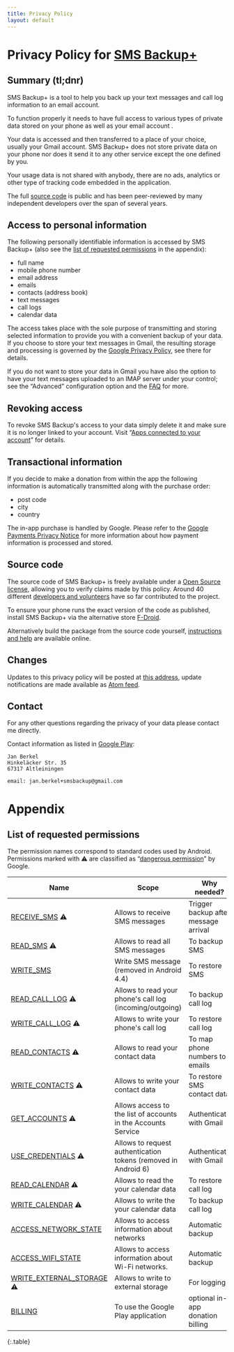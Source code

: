 ```yaml
---
title: Privacy Policy
layout: default
---
```


# Privacy Policy for [SMS Backup+][playstore-url]

## Summary (tl;dnr)

SMS Backup+ is a tool to help you back up your text messages and call log
information to an email account.

To function properly it needs to have full access to various types of
private data stored on your phone as well as your email account .

Your data is accessed and then transferred to a place of your choice, usually
your Gmail account. SMS Backup+ does not store private data on your
phone nor does it send it to any other service except the one defined by you.

Your usage data is not shared with anybody, there are no ads, analytics or other type of
tracking code embedded in the application.

The full [source code][github-url] is public and has been peer-reviewed by
many independent developers over the span of several years.

## Access to personal information

The following personally identifiable information is accessed by SMS Backup+ (also see the
[list of requested permissions](#list-of-requested-permissions) in the
appendix):

* full name
* mobile phone number
* email address
* emails
* contacts (address book)
* text messages
* call logs
* calendar data

The access takes place with the sole purpose of transmitting and storing
selected information to provide you with a convenient backup
of your data. If you choose to store your text messages in Gmail, the
resulting storage and processing is governed by the
[Google Privacy Policy][], see there for details.

If you do not want to store your data in Gmail you have also the option to have
your text messages uploaded to an IMAP server under your control; see the “Advanced”
configuration option and the [FAQ][usage-without-gmail] for more.

## Revoking access

To revoke SMS Backup's access to your data simply delete it and make sure it
is no longer linked to your account. Visit
“[Apps connected to your account][revoke-access]” for details.

## Transactional information

If you decide to make a donation from within the app the following
information is automatically transmitted along with the purchase order:

* post code
* city
* country

The in-app purchase is handled by Google. Please refer to the
[Google Payments Privacy Notice][] for more information about how payment
information is processed and stored.

## Source code

The source code of SMS Backup+ is freely available under a
[Open Source license][code-license], allowing you to verify claims made by
this policy. Around 40 different [developers and volunteers][contributors]
have so far contributed to the project.

To ensure your phone runs the exact version of the code as published,
install SMS Backup+ via the alternative store [F-Droid][f-droid-url].

Alternatively build the package from the source code yourself,
[instructions and help][installation-from-source] are available online.

## Changes

Updates to this privacy policy will be posted at
[this address][this-policy-url], update notifications are made available as
[Atom feed][atom-feed].

## Contact

For any other questions regarding the privacy of your data please contact
me directly.

Contact information as listed in [Google Play][playstore-url]:

    Jan Berkel
    Hinkeläcker Str. 35
    67317 Altleiningen

    email: jan.berkel+smsbackup@gmail.com


# Appendix

## List of requested permissions

The permission names correspond to standard codes used by Android. Permissions
marked with ⚠ are classified as “[dangerous permission][normal-and-dangerous-permissions]” by Google.

| Name                          | Scope                                                         | Why needed?
| ----------------------------- | --------------------------------------------------------------|-----------------------------------------
| [RECEIVE_SMS][] ⚠             | Allows to receive SMS messages                                | Trigger backup after message arrival
| [READ_SMS][] ⚠                | Allows to read all SMS messages                               | To backup SMS
| [WRITE_SMS][]                 | Write SMS message (removed in Android 4.4)                    | To restore SMS
| [READ_CALL_LOG][] ⚠           | Allows to read your phone's call log (incoming/outgoing)      | To backup call log
| [WRITE_CALL_LOG][] ⚠          | Allows to write your phone's call log                         | To restore call log
| [READ_CONTACTS][] ⚠           | Allows to read your contact data                              | To map phone numbers to emails
| [WRITE_CONTACTS][] ⚠          | Allows to write your contact data                             | To restore SMS contact data
| [GET_ACCOUNTS][] ⚠            | Allows access to the list of accounts in the Accounts Service | Authenticate with Gmail
| [USE_CREDENTIALS][] ⚠         | Allows to request authentication tokens (removed in Android 6)| Authenticate with Gmail
| [READ_CALENDAR][] ⚠           | Allows to read the your calendar data                         | To restore call log
| [WRITE_CALENDAR][] ⚠          | Allows to write the your calendar data                        | To backup call log
| [ACCESS_NETWORK_STATE][]      | Allows to access information about networks                   | Automatic backup
| [ACCESS_WIFI_STATE][]         | Allows to access information about Wi-Fi networks.            | Automatic backup
| [WRITE_EXTERNAL_STORAGE][] ⚠  | Allows to write to external storage                           | For logging
| [BILLING][]                   | To use the Google Play application                            | optional in-app donation billing
{:.table}

[READ_SMS]: http://androidpermissions.com/permission/android.permission.READ_SMS
[WRITE_SMS]: http://androidpermissions.com/permission/android.permission.WRITE_SMS
[READ_CALL_LOG]: http://androidpermissions.com/permission/android.permission.READ_CALL_LOG
[WRITE_CALL_LOG]: http://androidpermissions.com/permission/android.permission.WRITE_CALL_LOG
[READ_CONTACTS]: http://androidpermissions.com/permission/android.permission.READ_CONTACTS
[WRITE_CONTACTS]: http://androidpermissions.com/permission/android.permission.WRITE_CONTACTS
[RECEIVE_SMS]: http://androidpermissions.com/permission/android.permission.RECEIVE_SMS
[ACCESS_NETWORK_STATE]: http://androidpermissions.com/permission/android.permission.ACCESS_NETWORK_STATE
[ACCESS_WIFI_STATE]: http://androidpermissions.com/permission/android.permission.ACCESS_WIFI_STATE
[GET_ACCOUNTS]: http://androidpermissions.com/permission/android.permission.GET_ACCOUNTS
[READ_CALENDAR]: http://androidpermissions.com/permission/android.permission.READ_CALENDAR
[WRITE_CALENDAR]: http://androidpermissions.com/permission/android.permission.WRITE_CALENDAR
[WRITE_EXTERNAL_STORAGE]: http://androidpermissions.com/permission/android.permission.WRITE_EXTERNAL_STORAGE
[USE_CREDENTIALS]: http://androidpermissions.com/permission/android.permission.USE_CREDENTIALS
[BILLING]: https://developer.android.com/google/play/billing/billing_integrate.html#billing-permission

[playstore-url]: https://play.google.com/store/apps/details?id=com.zegoggles.smssync
[revoke-access]: https://myaccount.google.com/permissions
[usage-without-gmail]: https://github.com/jberkel/sms-backup-plus#usage-without-gmail-imap
[installation-from-source]: https://github.com/jberkel/sms-backup-plus#installation-from-source
[contributors]: https://github.com/jberkel/sms-backup-plus/graphs/contributors
[code-license]: https://github.com/jberkel/sms-backup-plus/blob/master/COPYING
[this-policy-url]: http://jberkel.github.io/sms-backup-plus/privacy-policy
[atom-feed]: http://jberkel.github.io/sms-backup-plus/feed.xml
[normal-and-dangerous-permissions]:https://developer.android.com/guide/topics/permissions/requesting.html#normal-dangerous
[github-url]: https://github.com/jberkel/sms-backup-plus
[f-droid-url]: https://f-droid.org/packages/com.zegoggles.smssync/
[Google Privacy Policy]: https://www.google.com/intl/en/policies/privacy/
[Google Payments Privacy Notice]: https://payments.google.com/payments/apis-secure/get_legal_document?ldo=0&ldt=privacynotice&ldl=en

